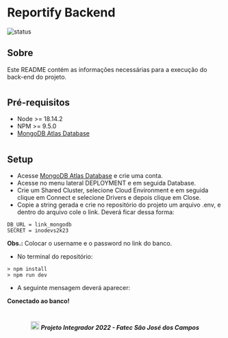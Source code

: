 # Reportify Backend

![status](https://img.shields.io/static/v1?label=STATUS&message=EM%20DESENVOLVIMENTO&color=RED&style=for-the-badge)

## Sobre

Este README contém as informações necessárias para a execução do back-end do projeto.

#

## Pré-requisitos
- Node >= 18.14.2
- NPM >= 9.5.0
- [MongoDB Atlas Database](https://www.mongodb.com/atlas/database)

#

## Setup
- Acesse [MongoDB Atlas Database](https://www.mongodb.com/atlas/database) e crie uma conta. 
- Acesse no menu lateral DEPLOYMENT e em seguida Database.
- Crie um Shared Cluster, selecione Cloud Environment e em seguida clique em Connect e selecione Drivers e depois clique em Close.
- Copie a string gerada e crie no repositório do projeto um arquivo .env, e dentro do arquivo cole o link. Deverá ficar dessa forma:
```
DB_URL = link_mongodb
SECRET = inodevs2k23
```
**Obs.:** Colocar o username e o password no link do banco.

- No terminal do repositório:
```
> npm install
> npm run dev
```

- A seguinte mensagem deverá aparecer:

**Conectado ao banco!**

#

##### <p align="center"><img src="https://cdn.discordapp.com/attachments/826526043917647912/883363052425195560/faTec.png" width="20" height="20" /> Projeto Integrador 2022 - Fatec São José dos Campos </center>
